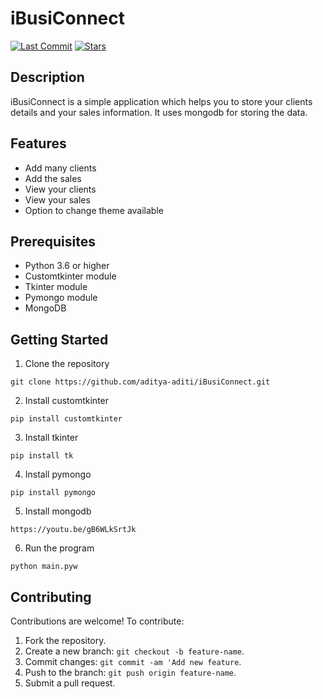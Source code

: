 # iBusiConnect

[![Last Commit](https://img.shields.io/github/last-commit/aditya-aditi/iBusiConnect)](https://github.com/aditya-aditi/iBusiConnect/commits)
[![Stars](https://img.shields.io/github/stars/aditya-aditi/iBusiConnect?style=social)](https://github.com/aditya-aditi/iBusiConnect/stargazers)

## Description
iBusiConnect is a simple application which helps you to store your clients details and your sales information. It uses mongodb for storing the data.

## Features
- Add many clients
- Add the sales
- View your clients
- View your sales
- Option to change theme available

## Prerequisites
- Python 3.6 or higher
- Customtkinter module
- Tkinter module
- Pymongo module
- MongoDB

## Getting Started
1. Clone the repository
```
git clone https://github.com/aditya-aditi/iBusiConnect.git
```

2. Install customtkinter
```
pip install customtkinter
```

3. Install tkinter
```
pip install tk
```

4. Install pymongo
```
pip install pymongo
```

5. Install mongodb
```
https://youtu.be/gB6WLkSrtJk
```

6. Run the program
```
python main.pyw
```

## Contributing

Contributions are welcome! To contribute:

1. Fork the repository.
2. Create a new branch: `git checkout -b feature-name`.
3. Commit changes: `git commit -am 'Add new feature`.
4. Push to the branch: `git push origin feature-name`.
5. Submit a pull request.